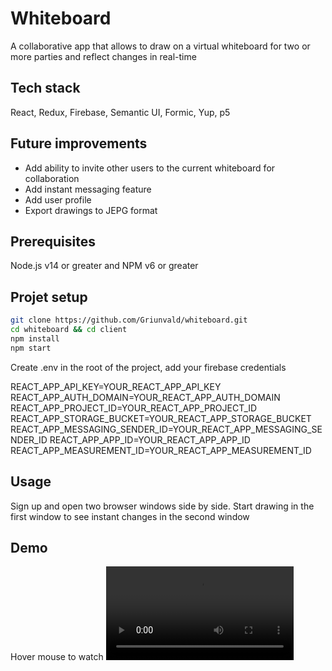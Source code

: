 # Whiteboard

A collaborative app that allows to draw on a virtual whiteboard for two or more parties and reflect changes in real-time

## Tech stack

React, Redux, Firebase, Semantic UI, Formic, Yup, p5

## Future improvements

- Add ability to invite other users to the current whiteboard for collaboration
- Add instant messaging feature
- Add user profile
- Export drawings to JEPG format

## Prerequisites

Node.js v14 or greater and NPM v6 or greater

## Projet setup

```bash
git clone https://github.com/Griunvald/whiteboard.git
cd whiteboard && cd client
npm install
npm start
```

Create .env in the root of the project, add your firebase credentials

REACT_APP_API_KEY=YOUR_REACT_APP_API_KEY
REACT_APP_AUTH_DOMAIN=YOUR_REACT_APP_AUTH_DOMAIN
REACT_APP_PROJECT_ID=YOUR_REACT_APP_PROJECT_ID
REACT_APP_STORAGE_BUCKET=YOUR_REACT_APP_STORAGE_BUCKET
REACT_APP_MESSAGING_SENDER_ID=YOUR_REACT_APP_MESSAGING_SENDER_ID
REACT_APP_APP_ID=YOUR_REACT_APP_APP_ID
REACT_APP_MEASUREMENT_ID=YOUR_REACT_APP_MEASUREMENT_ID

## Usage

Sign up and open two browser windows side by side. Start drawing in the first window to see instant changes in the second window

## Demo

Hover mouse to watch
![Demo](https://github.com/Griunvald/whiteboard/blob/main/client/demo/whiteboard-demo.mov)
